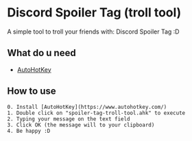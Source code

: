 # Discord Spoiler Tag (troll tool)
A simple tool to troll your friends with: Discord Spoiler Tag :D

## What do u need
- [AutoHotKey](https://www.autohotkey.com/)

## How to use
```
0. Install [AutoHotKey](https://www.autohotkey.com/)
1. Double click on "spoiler-tag-troll-tool.ahk" to execute
2. Typing your message on the text field
3. Click OK (the message will to your clipboard)
4. Be happy :D
```
